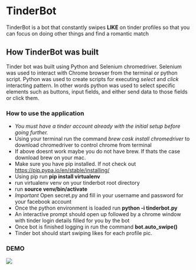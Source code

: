 # TinderBot
TinderBot is a bot that constantly swipes **LIKE** on tinder profiles so that you can focus on doing other things and find a romantic match

## How TinderBot was built 
Tinder bot was built using Python and Selenium chromedriver. Selenium was used to interact with Chrome browser from the terminal or python script. Python was used to create scripts for executing _select_ and _click_ interacting pattern. In other words python was used to select specific elements such as buttons, input fields, and either send data to those fields or click them.  

### How to use the application
- *You must have a tinder account already with the initial setup before going further.*
- Using your terminal run the command *brew cask install chromedriver* to download chromedriver to control chrome from terminal
- If above doesnt work maybe you do not have brew. If thats the case download brew on your mac.
- Make sure you have pip installed. If not check out https://pip.pypa.io/en/stable/installing/
- Using pip run **pip install virtualenv**
- run virtualenv venv on your tinderbot root directory
- run **source venv/bin/activate**
- *Important* Open secret.py and fill in your username and password for your facebook account
- Once the python environment is loaded run **python -i tinderbot.py**
- An interactive prompt should open up followed by a chrome window with tinder login details filled for you by the bot
- Once bot is finished logging in run the command **bot.auto_swipe()**
- Tinder bot should start swiping likes for each profile pic.

### DEMO

![](https://github.com/tarekul/TinderBot/blob/master/tinderbotDemo.gif)
